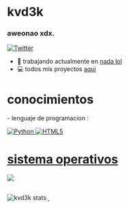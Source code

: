 <h1 align= "left"> kvd3k </h1>
<h3 align="left">aweonao xdx.</h3>

[![Twitter](https://img.shields.io/badge/Twitter-1D9BF0?style=for-the-badge&logo=twitter&logoColor=white)](https://twitter.com/Txm4tee)

- 🌱 trabajando actualmente en [nada lol](https://github.com/kvd3k)
- 💻 todos mis proyectos [aqui](https://github.com/kvd3k?tab=repositories)

<h1 align= "left"> conocimientos</h1>
  - lenguaje de programacion :
<p align="left"> <a href="https://w.python.org/doc/" target="_blank"> <img src="https://img.shields.io/badge/Python-ffd966?style=for-the-badge&logo=python&logoColor=white" alt="Python"/> </a> <a href="https://developer.mozilla.org/es/docs/Glossary/HTML5" target="_blank"> <img src="https://img.shields.io/badge/HTML5-ff5301?style=for-the-badge&logo=html5&logoColor=white" alt="HTML5"/>

<h1 align= "left"> sistema operativos</h1>
<a href="https://es.wikipedia.org/wiki/Windows_10" target="_blank"> <img src="https://img.shields.io/badge/Windows 10-0078D6?style=for-the-badge&logo=windows&logoColor=white">

##

<p>&nbsp;<img align="left" src="https://github-readme-stats.vercel.app/api?username=kvd3k&show_icons=true&locale=es" alt="kvd3k stats" /></p>
